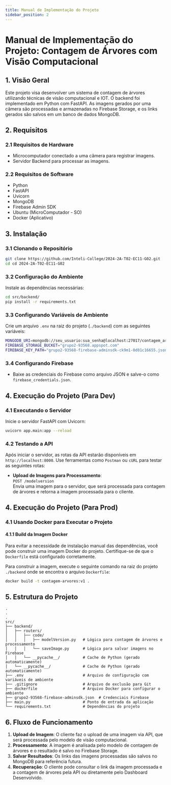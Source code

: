 ```yaml
---
title: Manual de Implementação do Projeto
sidebar_position: 2
---
```


# Manual de Implementação do Projeto: Contagem de Árvores com Visão Computacional

## 1. Visão Geral
Este projeto visa desenvolver um sistema de contagem de árvores utilizando técnicas de visão computacional e IOT. O backend foi implementado em Python com FastAPI. As imagens gerados por uma câmera são processadas e armazenadas no Firebase Storage, e os links gerados são salvos em um banco de dados MongoDB.

## 2. Requisitos

### 2.1 Requisitos de Hardware
- Microcomputador conectado a uma câmera para registrar imagens.
- Servidor Backend para processar as imagens.

### 2.2 Requisitos de Software
- Python
- FastAPI
- Uvicorn
- MongoDB
- Firebase Admin SDK
- Ubuntu (MicroComputador - SO)
- Docker (Aplicativo)

## 3. Instalação

### 3.1 Clonando o Repositório
```bash
git clone https://github.com/Inteli-College/2024-2A-T02-EC11-G02.git
cd cd 2024-2A-T02-EC11-G02
```

### 3.2 Configuração do Ambiente
Instale as dependências necessárias:
```bash
cd src/backend/
pip install -r requirements.txt
```

### 3.3 Configurando Variáveis de Ambiente
Crie um arquivo `.env` na raiz do projeto (`./backend`) com as seguintes variáveis:
```bash
MONGODB_URI=mongodb://seu_usuario:sua_senha@localhost:27017/contagem_arvores
FIREBASE_STORAGE_BUCKET="grupo2-93568.appspot.com"
FIREBASE_KEY_PATH="grupo2-93568-firebase-adminsdk-ck9m1-0d01c16655.json"
```

### 3.4 Configurando Firebase
- Baixe as credenciais do Firebase como arquivo JSON e salve-o como `firebase_credentials.json`.

## 4. Execução do Projeto (Para Dev)

### 4.1 Executando o Servidor
Inicie o servidor FastAPI com Uvicorn:
```bash
uvicorn app.main:app --reload
```

### 4.2 Testando a API
Após iniciar o servidor, as rotas da API estarão disponíveis em `http://localhost:8000`. Use ferramentas como `Postman` ou `cURL` para testar as seguintes rotas:

- **Upload de Imagens para Processamento**:  
  `POST /modelversion`  
  Envia uma imagem para o servidor, que será processada para contagem de árvores e retorna a imagem processada para o cliente.
  
## 4. Execução do Projeto (Para Prod)

### 4.1 Usando Docker para Executar o Projeto

#### 4.1.1 Build da Imagem Docker
Para evitar a necessidade de instalação manual das dependências, você pode construir uma imagem Docker do projeto. Certifique-se de que o `Dockerfile` está configurado corretamente. 

Para construir a imagem, execute o seguinte comando na raiz do projeto `./backend` onde se encontra o arquivo `Dockerfile`:

```bash
docker build -t contagem-arvores:v1 .
```

## 5. Estrutura do Projeto

```text
.
.
.
src/
├── backend/
│   ├── routers/
│   │   ├── code/
│   │   │   ├── modelVersion.py   # Lógica para contagem de árvores e processamento
│   │   │   └── saveImage.py      # Lógica para salvar imagens no Firebase
│   │   └── __pycache__/          # Cache de Python (gerado automaticamente)
│   └── __pycache__/              # Cache de Python (gerado automaticamente)
├── .env                          # Arquivo de configuração com variáveis de ambiente
├── .gitignore                    # Arquivo de exclusão para Git
├── dockerfile                    # Arquivo Docker para configurar o ambiente
├── grupo2-93568-firebase-adminsdk.json  # Credenciais Firebase
├── main.py                       # Ponto de entrada da aplicação
└── requirements.txt              # Dependências do projeto

```

## 6. Fluxo de Funcionamento

1. **Upload de Imagem**: O cliente faz o upload de uma imagem via API, que será processada pelo modelo de visão computacional.
2. **Processamento**: A imagem é analisada pelo modelo de contagem de árvores e o resultado é salvo no Firebase Storage.
3. **Salvar Resultados**: Os links das imagens processadas são salvos no MongoDB para referência futura.
4. **Recuperação**: O cliente pode consultar o link da imagem processada e a contagem de árvores pela API ou diretamente pelo Dashboard Desenvolvido.
